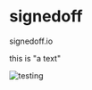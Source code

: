 # signedoff
signedoff.io

this is "a text"

![](http://static02.mediaite.com/geekosystem/uploads/2010/10/true-size-of-africa.jpg "testing")
